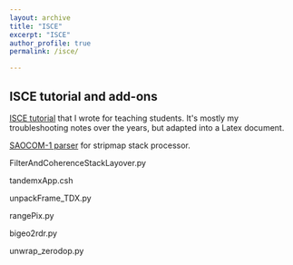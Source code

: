 ```yaml
---
layout: archive
title: "ISCE"
excerpt: "ISCE"
author_profile: true
permalink: /isce/

---
```

## **ISCE tutorial and add-ons**

[ISCE tutorial](https://www.overleaf.com/read/shtkqpdjpghj) that I wrote for teaching students. It's mostly my troubleshooting notes over the years, but adapted into a Latex document.

[SAOCOM-1 parser](https://github.com/fdelgadodelapuente/fdelgadodelapuente.github.io/blob/master/_pages/unpackFrame_SAOCOM.py) for stripmap stack processor.

FilterAndCoherenceStackLayover.py

tandemxApp.csh						

unpackFrame_TDX.py	

rangePix.py						

bigeo2rdr.py

unwrap_zerodop.py

